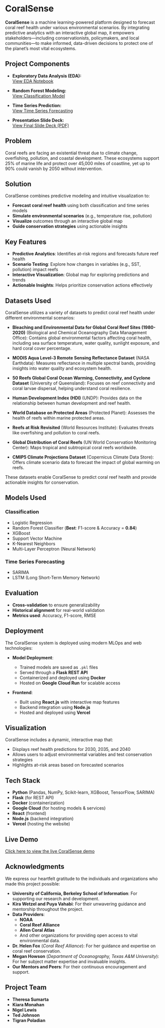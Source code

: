 # CoralSense

**CoralSense** is a machine learning-powered platform designed to forecast coral reef health under various environmental scenarios. By integrating predictive analytics with an interactive global map, it empowers stakeholders—including conservationists, policymakers, and local communities—to make informed, data-driven decisions to protect one of the planet’s most vital ecosystems.

## Project Components

- **Exploratory Data Analysis (EDA):**  
  [View EDA Notebook](notebooks/eda.ipynb)

- **Random Forest Modeling:**  
  [View Classification Model](models/random_forest_modeling.ipynb)

- **Time Series Prediction:**  
  [View Time Series Forecasting](models/time_series_forecasting.ipynb)

- **Presentation Slide Deck:**  
  [View Final Slide Deck (PDF)](presentation/CoralSense_Final_Presentation.pdf)

## Problem

Coral reefs are facing an existential threat due to climate change, overfishing, pollution, and coastal development. These ecosystems support 25% of marine life and protect over 45,000 miles of coastline, yet up to 90% could vanish by 2050 without intervention.

## Solution

CoralSense combines predictive modeling and intuitive visualization to:

- **Forecast coral reef health** using both classification and time series models
- **Simulate environmental scenarios** (e.g., temperature rise, pollution)
- **Visualize** outcomes through an interactive global map
- **Guide conservation strategies** using actionable insights

## Key Features

- **Predictive Analytics**: Identifies at-risk regions and forecasts future reef health
- **Scenario Testing**: Explore how changes in variables (e.g., SST, pollution) impact reefs
- **Interactive Visualization**: Global map for exploring predictions and trends
- **Actionable Insights**: Helps prioritize conservation actions effectively

## Datasets Used

CoralSense utilizes a variety of datasets to predict coral reef health under different environmental scenarios:

- **Bleaching and Environmental Data for Global Coral Reef Sites (1980-2020)** (Biological and Chemical Oceanography Data Management Office): Contains global environmental factors affecting coral health, including sea surface temperature, water quality, sunlight exposure, and hard coral cover percentage.

- **MODIS Aqua Level-3 Remote Sensing Reflectance Dataset** (NASA Earthdata): Measures reflectance in multiple spectral bands, providing insights into water quality and ecosystem health.

- **50 Reefs Global Coral Ocean Warming, Connectivity, and Cyclone Dataset** (University of Queensland): Focuses on reef connectivity and coral larvae dispersal, helping understand coral resilience.

- **Human Development Index (HDI)** (UNDP): Provides data on the relationship between human development and reef health.

- **World Database on Protected Areas** (Protected Planet): Assesses the health of reefs within marine protected areas.

- **Reefs at Risk Revisited** (World Resources Institute): Evaluates threats like overfishing and pollution to coral reefs.

- **Global Distribution of Coral Reefs** (UN World Conservation Monitoring Center): Maps tropical and subtropical coral reefs worldwide.

- **CMIP5 Climate Projections Dataset** (Copernicus Climate Data Store): Offers climate scenario data to forecast the impact of global warming on reefs.

These datasets enable CoralSense to predict coral reef health and provide actionable insights for conservation.

## Models Used

### Classification
- Logistic Regression
- Random Forest Classifier (**Best**: F1-score & Accuracy = **0.84**)
- XGBoost
- Support Vector Machine
- K-Nearest Neighbors
- Multi-Layer Perceptron (Neural Network)

### Time Series Forecasting
- SARIMA
- LSTM (Long Short-Term Memory Network)

## Evaluation

- **Cross-validation** to ensure generalizability
- **Historical alignment** for real-world validation
- **Metrics used**: Accuracy, F1-score, RMSE

## Deployment

The CoralSense system is deployed using modern MLOps and web technologies:

- **Model Deployment**:
  - Trained models are saved as `.pkl` files
  - Served through a **Flask REST API**
  - Containerized and deployed using **Docker**
  - Hosted on **Google Cloud Run** for scalable access

- **Frontend**:
  - Built using **React.js** with interactive map features
  - Backend integration using **Node.js**
  - Hosted and deployed using **Vercel**

## Visualization

CoralSense includes a dynamic, interactive map that:

- Displays reef health predictions for 2030, 2035, and 2040
- Allows users to adjust environmental variables and test conservation strategies
- Highlights at-risk areas based on forecasted scenarios

## Tech Stack

- **Python** (Pandas, NumPy, Scikit-learn, XGBoost, TensorFlow, SARIMA)
- **Flask** (for REST API)
- **Docker** (containerization)
- **Google Cloud** (for hosting models & services)
- **React** (frontend)
- **Node.js** (backend integration)
- **Vercel** (hosting the website)

## Live Demo

[Click here to view the live CoralSense demo](https://lnkd.in/gW2-mBud)

## Acknowledgments

We express our heartfelt gratitude to the individuals and organizations who made this project possible:

- **University of California, Berkeley School of Information**: For supporting our research and development.
- **Kira Wetzel and Puya Vahabi**: For their unwavering guidance and mentorship throughout the project.
- **Data Providers**:
  - **NOAA**
  - **Coral Reef Alliance**
  - **Allen Coral Atlas**
  - And other organizations for providing open access to vital environmental data.
- **Dr. Helen Fox** (*Coral Reef Alliance*): For her guidance and expertise on coral reef conservation.
- **Megan Howson** (*Department of Oceanography, Texas A&M University*): For her subject matter expertise and invaluable insights.
- **Our Mentors and Peers**: For their continuous encouragement and support.

## Project Team

- **Theresa Sumarta**
- **Kiara Monahan**
- **Nigel Lewis**
- **Ted Johnson**
- **Tigran Poladian**

